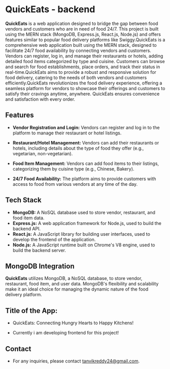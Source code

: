 # QuickEats - backend
 

**QuickEats** is a web application designed to bridge the gap between food vendors and customers who are in need of food 24/7. This project is built using the MERN stack (MongoDB, Express.js, React.js, Node.js) and offers features similar to popular food delivery platforms like Swiggy.QuickEats is a comprehensive web application built using the MERN stack, designed to facilitate 24/7 food availability by connecting vendors and customers. Vendors can register, log in, and manage their restaurants or hotels, adding detailed food items categorized by type and cuisine. Customers can browse and search for food establishments, place orders, and track their status in real-time.QuickEats aims to provide a robust and responsive solution for food delivery, catering to the needs of both vendors and customers efficiently.QuickEats revolutionizes the food delivery experience, offering a seamless platform for vendors to showcase their offerings and customers to satisfy their cravings anytime, anywhere. QuickEats ensures convenience and satisfaction with every order.

## Features

- **Vendor Registration and Login:**
  Vendors can register and log in to the platform to manage their restaurant or hotel listings.

- **Restaurant/Hotel Management:**
  Vendors can add their restaurants or hotels, including details about the type of food they offer (e.g., vegetarian, non-vegetarian).

- **Food Item Management:**
  Vendors can add food items to their listings, categorizing them by cuisine type (e.g., Chinese, Bakery).

- **24/7 Food Availability:**
  The platform aims to provide customers with access to food from various vendors at any time of the day.

## Tech Stack

- **MongoDB:** A NoSQL database used to store vendor, restaurant, and food item data.
- **Express.js:** A web application framework for Node.js, used to build the backend API.
- **React.js:** A JavaScript library for building user interfaces, used to develop the frontend of the application.
- **Node.js:** A JavaScript runtime built on Chrome's V8 engine, used to build the backend server.

## MongoDB Integration

**QuickEats** utilizes MongoDB, a NoSQL database, to store vendor, restaurant, food item, and user data. MongoDB's flexibility and scalability make it an ideal choice for managing the dynamic nature of the food delivery platform.

## Title of the App:
- QuickEats: Connecting Hungry Hearts to Happy Kitchens!

- Currently i am developing frontend for this project!

## Contact
- For any inquiries, please contact tanvikreddy24@gmail.com.
